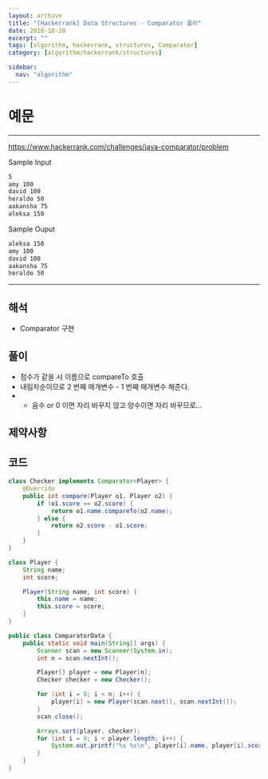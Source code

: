 ```yaml
---
layout: archive
title: "[Hackerrank] Data Structures - Comparator 풀이"
date: 2018-10-20
excerpt: ""
tags: [algorithm, hackerrank, structures, Comparator]
category: [algorithm/hackerrank/structures]

sidebar:
  nav: "algorithm"
---
```


# 예문

---

<https://www.hackerrank.com/challenges/java-comparator/problem>

Sample Input

``` markdown
5
amy 100
david 100
heraldo 50
aakansha 75
aleksa 150
```

Sample Ouput

``` markdown
aleksa 150
amy 100
david 100
aakansha 75
heraldo 50
```

---

## 해석

- Comparator 구현

## 풀이

- 점수가 같을 시 이름으로 compareTo 호출
- 내림차순이므로 2 번째 매개변수 - 1 번째 매개변수 해준다.
- - 음수 or 0 이면 자리 바꾸지 않고 양수이면 자리 바꾸므로...

## 제약사항

## 코드

```java
class Checker implements Comparator<Player> {
    @Override
    public int compare(Player o1, Player o2) {
        if (o1.score == o2.score) {
            return o1.name.compareTo(o2.name);
        } else {
            return o2.score - o1.score;
        }
    }
}

class Player {
    String name;
    int score;

    Player(String name, int score) {
        this.name = name;
        this.score = score;
    }
}

public class ComparatorData {
    public static void main(String[] args) {
        Scanner scan = new Scanner(System.in);
        int n = scan.nextInt();

        Player[] player = new Player[n];
        Checker checker = new Checker();

        for (int i = 0; i < n; i++) {
            player[i] = new Player(scan.next(), scan.nextInt());
        }
        scan.close();

        Arrays.sort(player, checker);
        for (int i = 0; i < player.length; i++) {
            System.out.printf("%s %s\n", player[i].name, player[i].score);
        }
    }
}
```
